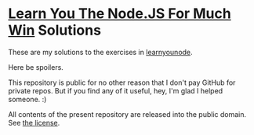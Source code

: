# [Learn You The Node.JS For Much Win][1] Solutions

These are my solutions to the exercises in [learnyounode][1].

Here be spoilers.

This repository is public for no other reason that I don't pay GitHub
for private repos. But if you find any of it useful, hey, I'm glad I helped
someone. :)

All contents of the present repository are released into the public domain.
See [the license][2].

[1]: github.com/workshopper/learnyounode
[2]: UNLICENSE
